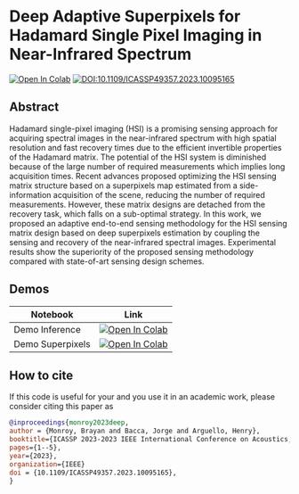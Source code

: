 # Deep Adaptive Superpixels for Hadamard Single Pixel Imaging in Near-Infrared Spectrum

[![Open In Colab](https://colab.research.google.com/assets/colab-badge.svg)](https://colab.research.google.com/github/bemc22/AdaHSI/blob/main/notebooks/demo_inferece.ipynb) [![DOI:10.1109/ICASSP49357.2023.10095165](https://zenodo.org/badge/DOI/10.1109/ICASSP49357.2023.10095165.svg)](https://doi.org/10.1109/ICASSP49357.2023.10095165)

## Abstract

Hadamard single-pixel imaging (HSI) is a promising sensing approach for acquiring spectral images in the near-infrared spectrum with high spatial resolution and fast recovery times due to the efficient invertible properties of the Hadamard matrix. The potential of the HSI system is diminished because of the large number of required measurements which implies long acquisition times. Recent advances proposed optimizing the HSI sensing matrix structure based on a superpixels map estimated from a side-information acquisition of the scene, reducing the number of required measurements. However, these matrix designs are detached from the recovery task, which falls on a sub-optimal strategy. In this work, we proposed an adaptive end-to-end sensing methodology for the HSI sensing matrix design based on deep superpixels estimation by coupling the sensing and recovery of the near-infrared spectral images. Experimental results show the superiority of the proposed sensing methodology compared with state-of-art sensing design schemes.


## Demos

| Notebook      | Link          |
| ------------- | ------------- |
| Demo Inference  | [![Open In Colab](https://colab.research.google.com/assets/colab-badge.svg)](https://colab.research.google.com/github/bemc22/AdaHSI/blob/main/notebooks/demo_inferece.ipynb)  |
| Demo Superpixels  | [![Open In Colab](https://colab.research.google.com/assets/colab-badge.svg)](https://colab.research.google.com/github/bemc22/AdaHSI/blob/main/notebooks/demo_deep_superpixels.ipynb)  |


## How to cite
If this code is useful for your and you use it in an academic work, please consider citing this paper as

```bib
@inproceedings{monroy2023deep,
author = {Monroy, Brayan and Bacca, Jorge and Arguello, Henry},
booktitle={ICASSP 2023-2023 IEEE International Conference on Acoustics, Speech and Signal Processing (ICASSP)},
pages={1--5},
year={2023},
organization={IEEE}
doi = {10.1109/ICASSP49357.2023.10095165},
}
```
